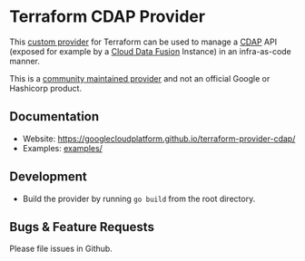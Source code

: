 # Terraform CDAP Provider

This
[custom provider](https://www.terraform.io/docs/extend/writing-custom-providers.html)
for Terraform can be used to manage a
[CDAP](https://docs.cdap.io/cdap/current/en/index.html) API (exposed for example by a
[Cloud Data Fusion](https://cloud.google.com/data-fusion/) Instance) in an
infra-as-code manner.

This is a
[community maintained provider](https://www.terraform.io/docs/providers/type/community-index.html) and not an official Google or Hashicorp product.


## Documentation

* Website: https://googlecloudplatform.github.io/terraform-provider-cdap/
* Examples: [examples/](examples/)


## Development

-   Build the provider by running `go build` from the root directory.


## Bugs & Feature Requests

Please file issues in Github.
